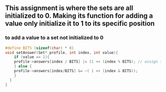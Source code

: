## This  assignment is where the sets are all initialized to 0. Making its function for adding a value only initialize it to 1 to its specific position
### to add a value to a set not initialized to 0

```C
#define BITS (sizeof(char) * 8)
void setAnswer(Set* profile, int index, int value){
    if (value == 1){
    profile->answers[index / BITS] |= (1 << (index % BITS); // assign to one
    } else {
    profile->answers[index/BITS] &= ~( 1 << (index & BITS));
    }
  }
}
```
